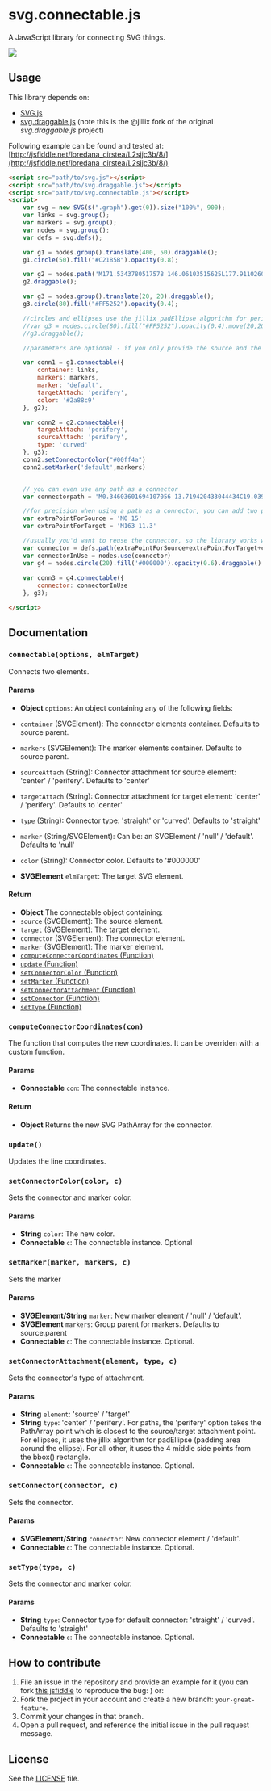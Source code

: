 svg.connectable.js
==================
A JavaScript library for connecting SVG things.

![](/connectable.png)

## Usage

This library depends on:

 - [SVG.js](https://github.com/wout/svg.js)
 - [svg.draggable.js](https://github.com/jillix/svg.draggable.js) (note this is the @jillix fork of the original *svg.draggable.js* project)

 Following example can be found and tested at: [http://jsfiddle.net/loredana_cirstea/L2sjjc3b/8/](http://jsfiddle.net/loredana_cirstea/L2sjjc3b/8/)


```html
<script src="path/to/svg.js"></script>
<script src="path/to/svg.draggable.js"></script>
<script src="path/to/svg.connectable.js"></script>
<script>
    var svg = new SVG($(".graph").get(0)).size("100%", 900);
    var links = svg.group();
    var markers = svg.group();
    var nodes = svg.group();
    var defs = svg.defs();

    var g1 = nodes.group().translate(400, 50).draggable();
    g1.circle(50).fill("#C2185B").opacity(0.8);

    var g2 = nodes.path('M171.5343780517578 146.06103515625L177.91102600097656 126.95043182373047L192.97349548339844 113.02484130859375L211.7304229736328 104.78312683105469L231.62428283691406 100.80436706542969L252.0863494873047 100.80436706542969L272.2646484375 104.78312683105469L291.021484375 113.02484130859375L306.0840148925781 126.95043182373047L312.33636474609375 145.99163818359375L306.0840148925781 165.3169708251953L291.021484375 178.95843505859375L272.2646484375 187.48428344726562L252.0863494873047 191.46316528320312L231.62428283691406 191.46316528320312L211.7304229736328 187.48428344726562L192.97349548339844 178.95843505859375L177.91102600097656 165.3169708251953L171.5343780517578 146.06103515625Z').fill("#E91E63").opacity(0.6)
    g2.draggable();

    var g3 = nodes.group().translate(20, 20).draggable();
    g3.circle(80).fill("#FF5252").opacity(0.4);

    //circles and ellipses use the jillix padEllipse algorithm for perifery points. Try it out with g3 without the container group:
    //var g3 = nodes.circle(80).fill("#FF5252").opacity(0.4).move(20,20);
    //g3.draggable();

    //parameters are optional - if you only provide the source and the target, you will get a straight path connecting the two elements' centers, with no marker(arrow), black ('#000000') color.

    var conn1 = g1.connectable({
        container: links,
        markers: markers,
        marker: 'default',
        targetAttach: 'perifery',
        color: '#2a88c9'
    }, g2);

    var conn2 = g2.connectable({
        targetAttach: 'perifery',
        sourceAttach: 'perifery',
        type: 'curved'
    }, g3);
    conn2.setConnectorColor("#00ff4a")
    conn2.setMarker('default',markers)


    // you can even use any path as a connector
    var connectorpath = 'M0.34603601694107056 13.719420433044434C19.039979934692383 13.31098747253418 43.52296447753906 16.02077865600586 30.993101119995117 -6.703379154205322C36.599334716796875 -11.906962394714355 57.15462112426758 1.2759649753570557 62.7608528137207 6.479549884796143C99.10176849365234 6.479549884796143 101.08106231689453 -10.086503982543945 162.15802001953125 11.319366455078125C96.03795623779297 31.165008544921875 100.22242736816406 19.279720306396484 63.88154983520508 19.279720306396484C63.88154983520508 19.279720306396484 48.56324005126953 33.8869514465332 33.84909439086914 36.53312301635742C41.52180480957031 11.509580612182617 18.957279205322266 16.413288116455078 0.4546089470386505 17.141387939453125Z '

    //for precision when using a path as a connector, you can add two points for using as source and target attachment points. If not, the default will be bbox().x+bbox().width/2, bbox().y for source  and be bbox().x+bbox().width/2, bbox().y2 (connector's bbox)
    var extraPointForSource = 'M0 15'
    var extraPointForTarget = 'M163 11.3'

    //usually you'd want to reuse the connector, so the library works with elements initialized through use()
    var connector = defs.path(extraPointForSource+extraPointForTarget+connectorpath).fill('#00ff4a').opacity(0.8)
    var connectorInUse = nodes.use(connector)
    var g4 = nodes.circle(20).fill('#000000').opacity(0.6).draggable()
    
    var conn3 = g4.connectable({
        connector: connectorInUse
    }, g3);

</script>
```

## Documentation

### `connectable(options, elmTarget)`
Connects two elements.

#### Params
- **Object** `options`: An object containing any of the following fields:
 - `container` (SVGElement): The connector elements container. Defaults to source parent.
 - `markers` (SVGElement): The marker elements container. Defaults to source parent.
 - `sourceAttach` (String): Connector attachment for source element: 'center' / 'perifery'. Defaults to 'center'
 - `targetAttach` (String): Connector attachment for target element: 'center' / 'perifery'. Defaults to 'center'
 - `type` (String): Connector type: 'straight' or 'curved'. Defaults to 'straight'
 - `marker` (String/SVGElement): Can be: an SVGElement / 'null' / 'default'. Defaults to 'null'
 - `color` (String): Connector color. Defaults to '#000000'

- **SVGElement** `elmTarget`: The target SVG element.

#### Return
- **Object** The connectable object containing:
 - `source` (SVGElement): The source element.
 - `target` (SVGElement): The target element.
 - `connector` (SVGElement): The connector element.
 - `marker` (SVGElement): The marker element.
 - [`computeConnectorCoordinates` (Function)](#computeconnectorcoordinatescon)
 - [`update` (Function)](#update)
 - [`setConnectorColor` (Function)](#setconnectorcolorcolor-c)
 - [`setMarker` (Function)](#setmarker)
 - [`setConnectorAttachment` (Function)](#setconnectorattachment)
 - [`setConnector` (Function)](#setconnector)
 - [`setType` (Function)](#settype)

### `computeConnectorCoordinates(con)`
The function that computes the new coordinates.
It can be overriden with a custom function.

#### Params
- **Connectable** `con`: The connectable instance.

#### Return
- **Object** Returns the new SVG PathArray for the connector.

### `update()`
Updates the line coordinates.

### `setConnectorColor(color, c)`
Sets the connector and marker color.

#### Params
- **String** `color`: The new color.
- **Connectable** `c`: The connectable instance. Optional

### `setMarker(marker, markers, c)`
Sets the marker

#### Params
- **SVGElement/String** `marker`: New marker element / 'null' / 'default'.
- **SVGElement** `markers`: Group parent for markers. Defaults to source.parent
- **Connectable** `c`: The connectable instance. Optional.

### `setConnectorAttachment(element, type, c)`
Sets the connector's type of attachment.

#### Params
- **String** `element`: 'source' / 'target'
- **String** `type`: 'center' / 'perifery'. For paths, the 'perifery' option takes the PathArray point which is closest to the source/target attachment point. For ellipses, it uses the jillix algorithm for padEllipse (padding area aorund the ellipse). For all other, it uses the 4 middle side points from the bbox() rectangle.
- **Connectable** `c`: The connectable instance. Optional.

### `setConnector(connector, c)`
Sets the connector.

#### Params
- **SVGElement/String** `connector`: New connector element / 'default'.
- **Connectable** `c`: The connectable instance. Optional.

### `setType(type, c)`
Sets the connector and marker color.

#### Params
- **String** `type`: Connector type for default connector: 'straight' / 'curved'. Defaults to 'straight'
- **Connectable** `c`: The connectable instance. Optional.

## How to contribute
1. File an issue in the repository and provide an example for it (you can fork [this jsfiddle](http://jsfiddle.net/loredana_cirstea/19ucx6ru/1/) to reproduce the bug: ) or:
2. Fork the project in your account and create a new branch:
   `your-great-feature`.
3. Commit your changes in that branch.
4. Open a pull request, and reference the initial issue in the pull request
   message.

## License
See the [LICENSE](./LICENSE) file.
